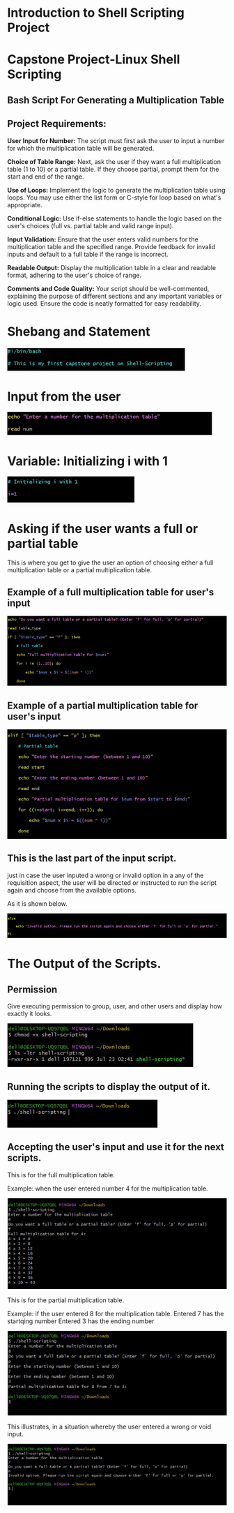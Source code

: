 # Introduction to Shell Scripting Project

# Capstone Project-Linux Shell Scripting

## Bash Script For Generating a Multiplication Table

## Project Requirements: 

**User Input for Number:** The script must first ask the user to input a number for which the multiplication table will be generated.

**Choice of Table Range:** Next, ask the user if they want a full multiplication table (1 to 10) or a partial table. If they choose partial, prompt them for the start and end of the range.

**Use of Loops:** Implement the logic to generate the multiplication table using loops. You may use either the list form or C-style for loop based on what's appropriate.

**Conditional Logic:** Use if-else statements to handle the logic based on the user's choices (full vs. partial table and valid range input).

**Input Validation:** Ensure that the user enters valid numbers for the multiplication table and the specified range. Provide feedback for invalid inputs and default to a full table if the range is incorrect.

**Readable Output:** Display the multiplication table in a clear and readable format, adhering to the user's choice of range.

**Comments and Code Quality:** Your script should be well-commented, explaining the purpose of different sections and any important variables or logic used. Ensure the code is neatly formatted for easy readability.

# Shebang and Statement

![shebang](Project_1_images/Shebang.jpg)

# Input from the user

![Input_from_user](Project_1_images/Input_from_user.jpg)

# Variable: Initializing i with 1

![variable](Project_1_images/variable.jpg)

# Asking if the user wants a full or partial table

This is where you get to give the user an option of choosing either a full multiplication table or a partial multiplication table.

## Example of a full multiplication table for user's input

![full_table](Project_1_images/full_table.jpg)

## Example of a partial multiplication table for user's input

![partial_table](Project_1_images/partial_table.jpg)

## This is the last part of the input script.

just in case the user inputed a wrong or invalid option in a any of the requisition aspect, the user will be directed or instructed to run the script again and choose from the available options.

As it is shown below.

![finale](Project_1_images/finale.jpg)

# The Output of the Scripts.

## Permission

Give executing permission to group, user, and other users and display how exactly it looks.

![permission](Project_1_images/permission.jpg)

## Running the scripts to display  the output of it.

![Run_it](Project_1_images/Run_it.jpg)

## Accepting the user's input and use it for the next scripts.

This is for the full multiplication table.

Example: when the user entered number 4 for the multiplication table.

![Run_the_full](Project_1_images/Run_the_full.jpg)

This is for the partial multiplication table.

Example: if the user entered 8 for the multiplication table.
          Entered 7 has the startqing number
          Entered 3 has the ending number

![run_partial](Project_1_images/run_partial.jpg)

This illustrates, in a situation whereby the user entered a wrong or void input. 

![invalid](Project_1_images/invalid.jpg)










